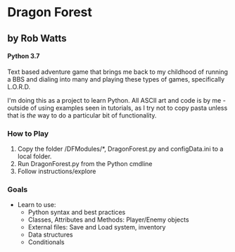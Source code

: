 # Dragon Forest
## by Rob Watts
#### Python 3.7

Text based adventure game that brings me back to my childhood of running a BBS and dialing into many and playing these types of games, specifically L.O.R.D.

I'm doing this as a project to learn Python. All ASCII art and code is by me - outside of using examples seen in tutorials, as I try not to copy pasta unless that is *the* way to do a particular bit of functionality.

### How to Play
1. Copy the folder /DFModules/*, DragonForest.py and configData.ini to a local folder.
2. Run DragonForest.py from the Python cmdline
3. Follow instructions/explore

### Goals
* Learn to use:
    * Python syntax and best practices
    * Classes, Attributes and Methods: Player/Enemy objects
    * External files: Save and Load system, inventory
    * Data structures
    * Conditionals
